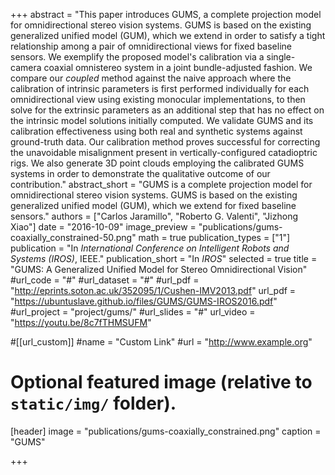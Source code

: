 +++
abstract = "This paper introduces GUMS, a complete projection model for omnidirectional stereo vision systems. GUMS is based on the existing generalized unified model (GUM), which we extend in order to satisfy a tight relationship among a pair of omnidirectional views for fixed baseline sensors. We exemplify the proposed model's calibration via a single-camera coaxial omnistereo system in a joint bundle-adjusted fashion. We compare our *coupled* method against the naive approach where the calibration of intrinsic parameters is first performed individually for each omnidirectional view using existing monocular implementations, to then solve for the extrinsic parameters as an additional step that has no effect on the intrinsic model solutions initially computed. We validate GUMS and its calibration effectiveness using both real and synthetic systems against ground-truth data. Our calibration method proves successful for correcting the unavoidable misalignment present in vertically-configured catadioptric rigs. We also generate 3D point clouds employing the calibrated GUMS systems in order to demonstrate the qualitative outcome of our contribution."
abstract_short = "GUMS is a complete projection model for omnidirectional stereo vision systems. GUMS is based on the existing generalized unified model (GUM), which we extend for fixed baseline sensors."
authors = ["Carlos Jaramillo", "Roberto G. Valenti", "Jizhong Xiao"]
date = "2016-10-09"
image_preview = "publications/gums-coaxially_constrained-50.png"
math = true
publication_types = ["1"]
publication = "In *International Conference on Intelligent Robots and Systems (IROS)*, IEEE."
publication_short = "In *IROS*"
selected = true
title = "GUMS: A Generalized Unified Model for Stereo Omnidirectional Vision"
#url_code = "#"
#url_dataset = "#"
#url_pdf = "http://eprints.soton.ac.uk/352095/1/Cushen-IMV2013.pdf"
url_pdf = "https://ubuntuslave.github.io/files/GUMS/GUMS-IROS2016.pdf"
#url_project = "project/gums/"
#url_slides = "#"
url_video = "https://youtu.be/8c7fTHMSUFM"

#[[url_custom]]
#name = "Custom Link"
#url = "http://www.example.org"

# Optional featured image (relative to `static/img/` folder).
[header]
image = "publications/gums-coaxially_constrained.png"
caption = "GUMS"

+++